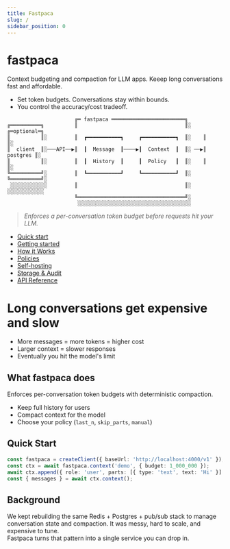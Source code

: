 ```yaml
---
title: Fastpaca
slug: /
sidebar_position: 0
---
```


# fastpaca

Context budgeting and compaction for LLM apps. Keeep long conversations fast and affordable.

- Set token budgets. Conversations stay within bounds.
- You control the accuracy/cost tradeoff.

```
                      ╔═ fastpaca ════════════════════════╗
╔══════════╗          ║                                   ║░    ╔═optional═╗          
║          ║░         ║  ┏━━━━━━━━━━━┓     ┏━━━━━━━━━━━┓  ║░    ║          ║░         
║  client  ║░───API──▶║  ┃  Message  ┃────▶┃  Context  ┃  ║░ ──▶║ postgres ║░
║          ║░         ║  ┃  History  ┃     ┃  Policy   ┃  ║░    ║          ║░         
╚══════════╝░         ║  ┗━━━━━━━━━━━┛     ┗━━━━━━━━━━━┛  ║░    ╚══════════╝░         
 ░░░░░░░░░░░░         ║                                   ║░     ░░░░░░░░░░░░         
                      ╚═══════════════════════════════════╝░                      
                       ░░░░░░░░░░░░░░░░░░░░░░░░░░░░░░░░░░░░░
```

> _Enforces a per-conversation token budget before requests hit your LLM._

- [Quick start](./usage/quickstart.md)
- [Getting started](./usage/getting-started.md)
- [How it Works](./architecture.md)
- [Policies](./usage/context-management.md)
- [Self-hosting](./deployment.md)
- [Storage & Audit](./storage.md)
- [API Reference](./api/rest.md)

# Long conversations get expensive and slow

- More messages = more tokens = higher cost
- Larger context = slower responses
- Eventually you hit the model's limit

## What fastpaca does

Enforces per-conversation token budgets with deterministic compaction.

- Keep full history for users
- Compact context for the model
- Choose your policy (`last_n`, `skip_parts`, `manual`)

## Quick Start

```ts
const fastpaca = createClient({ baseUrl: 'http://localhost:4000/v1' });
const ctx = await fastpaca.context('demo', { budget: 1_000_000 });
await ctx.append({ role: 'user', parts: [{ type: 'text', text: 'Hi' }] });
const { messages } = await ctx.context();
```

## Background

We kept rebuilding the same Redis + Postgres + pub/sub stack to manage conversation state and compaction. It was messy, hard to scale, and expensive to tune.  
Fastpaca turns that pattern into a single service you can drop in.
